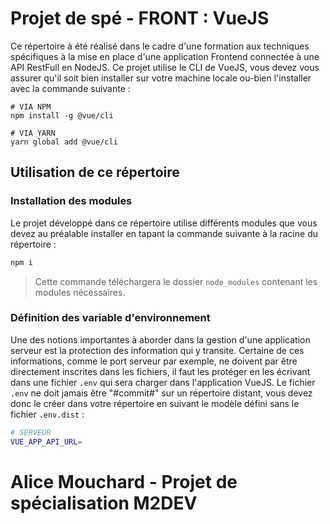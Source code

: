 # Projet de spé - FRONT : VueJS

Ce répertoire à été réalisé dans le cadre d'une formation aux techniques spécifiques à la mise en place d'une application Frontend connectée à une API RestFull en NodeJS. Ce projet utilise le CLI de VueJS, vous devez vous assurer qu'il soit bien installer sur votre machine locale ou-bien l'installer avec la commande suivante :

```bach
# VIA NPM
npm install -g @vue/cli

# VIA YARN
yarn global add @vue/cli
````

## Utilisation de ce répertoire

### Installation des modules

Le projet développé dans ce répertoire utilise différents modules que vous devez au préalable installer en tapant la commande suivante à la racine du répertoire :

```bash
npm i
```

> Cette commande téléchargera le dossier `node_modules` contenant les modules nécessaires.


### Définition des variable d'environnement

Une des notions importantes à aborder dans la gestion d'une application serveur est la protection des information qui y transite. Certaine de ces informations, comme le port serveur par exemple, ne doivent par être directement inscrites dans les fichiers, il faut les protéger en les écrivant dans une fichier `.env` qui sera charger dans l'application VueJS. Le fichier `.env` ne doit jamais être "#commit#" sur un répertoire distant, vous devez donc le créer dans votre répertoire en suivant le modèle défini sans le fichier `.env.dist` :

```bash
# SERVEUR
VUE_APP_API_URL=
```

# Alice Mouchard - Projet de spécialisation M2DEV